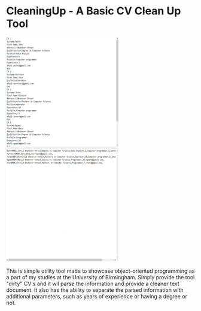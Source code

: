 # CleaningUp - A Basic CV Clean Up Tool

<img align="center" src="images/1.png" alt="Logo" width="300" height="300"> <img align="center" src="images/2.png" alt="Logo" width="300" height="300">
<br>
<br>
This is simple utility tool made to showcase object-oriented programming as a part of my studies at the University of Birmingham. Simply provide the tool "dirty" CV's and it wll parse the information and provide a cleaner text document. It also has the ability to separate the parsed information with additional parameters, such as years of experience or having a degree or not. 
